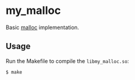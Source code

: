 # my_malloc

Basic [malloc](http://unixhelp.ed.ac.uk/CGI/man-cgi?malloc+3) implementation.

## Usage

Run the Makefile to compile the `libmy_malloc.so`:

```bash
$ make
```
